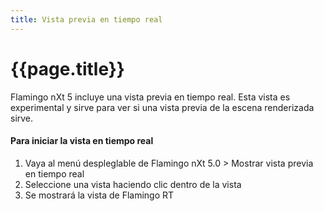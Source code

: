 ```yaml
---
title: Vista previa en tiempo real
---
```


# {{page.title}}
Flamingo nXt 5 incluye una vista previa en tiempo real.  Esta vista es experimental y sirve para ver si una vista previa de la escena renderizada sirve.

#### Para iniciar la vista en tiempo real
1. Vaya al menú despleglable de Flamingo nXt 5.0 > Mostrar vista previa en tiempo real
1. Seleccione una vista haciendo clic dentro de la vista
3. Se mostrará la vista de Flamingo RT